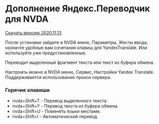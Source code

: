 # Дополнение Яндекс.Переводчик для NVDA

[Скачать версию 2020.11.13](https://github.com/alekssamos/YandexTranslate/releases/latest/download/YandexTranslate-2020.11.13.nvda-addon)

После установки зайдите в NVDA меню, Параметры, Жесты ввода, назначте удобные вам сочетания клавиш для YandexTranslate. Или используйте уже предустановленные.

Переводит выделенный фрагмент текста или текст из буфера обмена.

Настроить можно в NVDA меню, Сервис, Настройки Yandex Translate.
Поддерживается использование прокси сервера.

### Горячие клавиши
* nvda+Shift+T - Перевод выделенного текста.
* nvda+Shift+Y - Перевод текста из буфера обмена.
* nvda+Shift+U - Поменять языки местами.
* nvda+Shift+I - Автоматический перевод.
